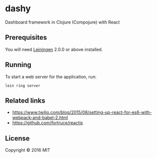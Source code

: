 # dashy

Dashboard framework in Clojure (Compojure) with React

## Prerequisites

You will need [Leiningen][] 2.0.0 or above installed.

[leiningen]: https://github.com/technomancy/leiningen

## Running

To start a web server for the application, run:

    lein ring server

## Related links

* https://www.twilio.com/blog/2015/08/setting-up-react-for-es6-with-webpack-and-babel-2.html
* https://github.com/fortruce/reactjs

## License

Copyright © 2016 MIT
